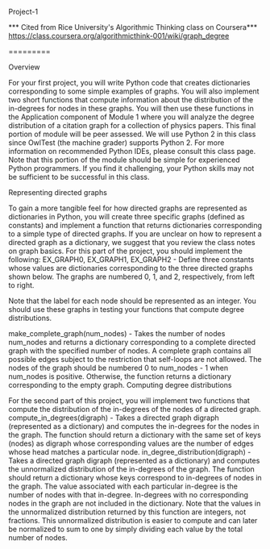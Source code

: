 Project-1

*** Cited from Rice University's Algorithmic Thinking class on Coursera***
https://class.coursera.org/algorithmicthink-001/wiki/graph_degree


=========

Overview

For your first project, you will write Python code that creates dictionaries corresponding to some simple examples of graphs. You will also implement two short functions that compute information about the distribution of the in-degrees for nodes in these graphs. You will then use these functions in the Application component of Module 1 where you will analyze the degree distribution of a citation graph for a collection of physics papers. This final portion of module will be peer assessed.
We will use Python 2 in this class since OwlTest (the machine grader) supports Python 2. For more information on recommended Python IDEs, please consult this class page. Note that this portion of the module should be simple for experienced Python programmers. If you find it challenging, your Python skills may not be sufficient to be successful in this class.

Representing directed graphs

To gain a more tangible feel for how directed graphs are represented as dictionaries in Python, you will create three specific graphs (defined as constants) and implement a function that returns dictionaries corresponding to a simple type of directed graphs. If you are unclear on how to represent a directed graph as a dictionary, we suggest that you review the class notes on graph basics. For this part of the project, you should implement the following:
EX_GRAPH0, EX_GRAPH1, EX_GRAPH2 - Define three constants whose values are dictionaries corresponding to the three directed graphs shown below. The graphs are numbered 0, 1, and 2, respectively, from left to right. 
                          
Note that the label for each node should be represented as an integer. You should use these graphs in testing your functions that compute degree distributions.

make_complete_graph(num_nodes) - Takes the number of nodes num_nodes and returns a dictionary corresponding to a complete directed graph with the specified number of nodes. A complete graph contains all possible edges subject to the restriction that self-loops are not allowed. The nodes of the graph should be numbered 0 to num_nodes - 1 when num_nodes is positive. Otherwise, the function returns a dictionary corresponding to the empty graph.
Computing degree distributions

For the second part of this project, you will implement two functions that compute the distribution of the in-degrees of the nodes of a directed graph.
compute_in_degrees(digraph) - Takes a directed graph digraph (represented as a dictionary) and computes the in-degrees for the nodes in the graph. The function should return a dictionary with the same set of keys (nodes) as digraph whose corresponding values are the number of edges whose head matches a particular node.
in_degree_distribution(digraph) - Takes a directed graph digraph (represented as a dictionary) and computes the unnormalized distribution of the in-degrees of the graph. The function should return a dictionary whose keys correspond to in-degrees of nodes in the graph. The value associated with each particular in-degree is the number of nodes with that in-degree. In-degrees with no corresponding nodes in the graph are not included in the dictionary.
Note that the values in the unnormalized distribution returned by this function are integers, not fractions. This unnormalized distribution is easier to compute and can later be normalized to sum to one by simply dividing each value by the total number of nodes.
